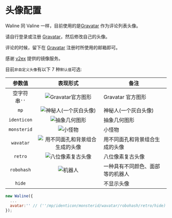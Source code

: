 # 头像配置

Waline 同 Valine 一样，目前使用的是[Gravatar][1] 作为评论列表头像。

请自行登录或注册 [Gravatar][1]，然后修改自己的头像。

评论的时候，留下在 [Gravatar][1] 注册时所使用的邮箱即可。

感谢 [v2ex](https://v2ex.com) 提供的镜像服务。

目前`非自定义头像`有以下 7 种`默认值`可选:

|    参数值    |                                                  表现形式                                                  | 备注                             |
| :----------: | :--------------------------------------------------------------------------------------------------------: | -------------------------------- |
| 空字符串`''` |             ![Gravatar官方图形](//cdn.v2ex.com/gravatar/d41d8cd98f00b204e9800998ecf8427e?s=40)             | Gravatar 官方图形                |
|     `mp`     |        ![神秘人(一个灰白头像)](//cdn.v2ex.com/gravatar/d41d8cd98f00b204e9800998ecf8427e?s=40&d=mp)         | 神秘人(一个灰白头像)             |
| `identicon`  |         ![抽象几何图形](//cdn.v2ex.com/gravatar/d41d8cd98f00b204e9800998ecf8427e?s=40&d=identicon)         | 抽象几何图形                     |
| `monsterid`  |            ![小怪物](//cdn.v2ex.com/gravatar/d41d8cd98f00b204e9800998ecf8427e?s=40&d=monsterid)            | 小怪物                           |
|  `wavatar`   | ![用不同面孔和背景组合生成的头像](//cdn.v2ex.com/gravatar/d41d8cd98f00b204e9800998ecf8427e?s=40&d=wavatar) | 用不同面孔和背景组合生成的头像   |
|   `retro`    |         ![八位像素复古头像](//cdn.v2ex.com/gravatar/d41d8cd98f00b204e9800998ecf8427e?s=40&d=retro)         | 八位像素复古头像                 |
|  `robohash`  |            ![机器人](//cdn.v2ex.com/gravatar/d41d8cd98f00b204e9800998ecf8427e?s=40&d=robohash)             | 一种具有不同颜色、面部等的机器人 |
|    `hide`    |                                                   &nbsp;                                                   | 不显示头像                       |

```js
new Waline({
  ...
  avatar:'' // (''/mp/identicon/monsterid/wavatar/robohash/retro/hide)
});
```

[1]: http://cn.gravatar.com/
